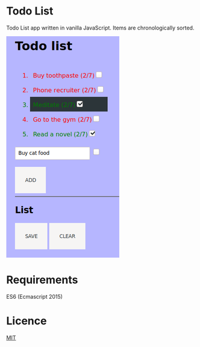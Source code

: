 # Todo List

Todo List app written in vanilla JavaScript. Items are chronologically sorted.

![Todo list screenshot with 5 items](screenshot.png)

# Requirements
ES6 (Ecmascript 2015)

# Licence
[MIT](LICENCE)